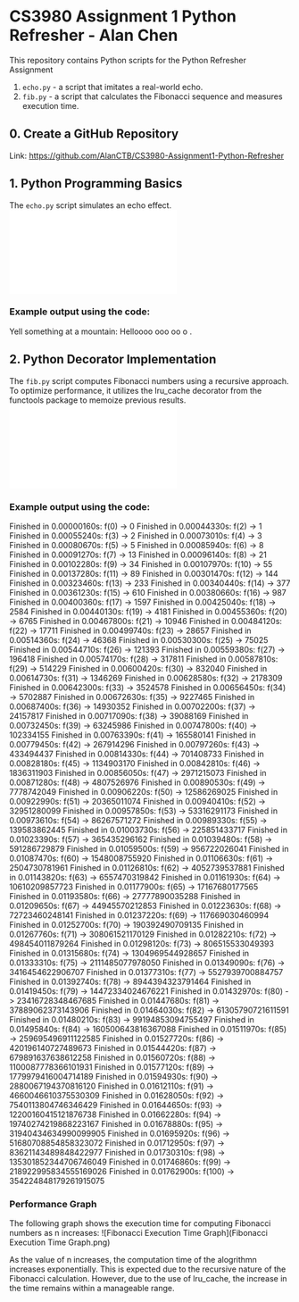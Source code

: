 # CS3980 Assignment 1 Python Refresher - Alan Chen

This repository contains Python scripts for the Python Refresher Assignment
1. `echo.py` - a script that imitates a real-world echo.
2. `fib.py` - a script that calculates the Fibonacci sequence and measures execution time.
## 0. Create a GitHub Repository
Link: https://github.com/AlanCTB/CS3980-Assignment1-Python-Refresher
## 1. Python Programming Basics
The `echo.py` script simulates an echo effect.
![Echo Code](/echoPNG.py)
### Example output using the code:
Yell something at a mountain: Helloooo
ooo
oo
o
.

## 2. Python Decorator Implementation
The `fib.py` script computes Fibonacci numbers using a recursive approach. To optimize performance, it utilizes the lru_cache decorator from the functools package to memoize previous results.
![Fib Code](/fibPNG.py)
### Example output using the code:
Finished in 0.00000160s: f(0) -> 0
Finished in 0.00044330s: f(2) -> 1
Finished in 0.00055240s: f(3) -> 2
Finished in 0.00073010s: f(4) -> 3
Finished in 0.00080670s: f(5) -> 5
Finished in 0.00085940s: f(6) -> 8
Finished in 0.00091270s: f(7) -> 13
Finished in 0.00096140s: f(8) -> 21
Finished in 0.00102280s: f(9) -> 34
Finished in 0.00107970s: f(10) -> 55
Finished in 0.00137280s: f(11) -> 89
Finished in 0.00301470s: f(12) -> 144
Finished in 0.00323460s: f(13) -> 233
Finished in 0.00340440s: f(14) -> 377
Finished in 0.00361230s: f(15) -> 610
Finished in 0.00380660s: f(16) -> 987
Finished in 0.00400360s: f(17) -> 1597
Finished in 0.00425040s: f(18) -> 2584
Finished in 0.00440130s: f(19) -> 4181
Finished in 0.00455360s: f(20) -> 6765
Finished in 0.00467800s: f(21) -> 10946
Finished in 0.00484120s: f(22) -> 17711
Finished in 0.00499740s: f(23) -> 28657
Finished in 0.00514360s: f(24) -> 46368
Finished in 0.00530300s: f(25) -> 75025
Finished in 0.00544710s: f(26) -> 121393
Finished in 0.00559380s: f(27) -> 196418
Finished in 0.00574170s: f(28) -> 317811
Finished in 0.00587810s: f(29) -> 514229
Finished in 0.00600420s: f(30) -> 832040
Finished in 0.00614730s: f(31) -> 1346269
Finished in 0.00628580s: f(32) -> 2178309
Finished in 0.00642300s: f(33) -> 3524578
Finished in 0.00656450s: f(34) -> 5702887
Finished in 0.00672630s: f(35) -> 9227465
Finished in 0.00687400s: f(36) -> 14930352
Finished in 0.00702200s: f(37) -> 24157817
Finished in 0.00717090s: f(38) -> 39088169
Finished in 0.00732450s: f(39) -> 63245986
Finished in 0.00747800s: f(40) -> 102334155
Finished in 0.00763390s: f(41) -> 165580141
Finished in 0.00779450s: f(42) -> 267914296
Finished in 0.00797260s: f(43) -> 433494437
Finished in 0.00814330s: f(44) -> 701408733
Finished in 0.00828180s: f(45) -> 1134903170
Finished in 0.00842810s: f(46) -> 1836311903
Finished in 0.00856050s: f(47) -> 2971215073
Finished in 0.00871280s: f(48) -> 4807526976
Finished in 0.00890530s: f(49) -> 7778742049
Finished in 0.00906220s: f(50) -> 12586269025
Finished in 0.00922990s: f(51) -> 20365011074
Finished in 0.00940410s: f(52) -> 32951280099
Finished in 0.00957850s: f(53) -> 53316291173
Finished in 0.00973610s: f(54) -> 86267571272
Finished in 0.00989330s: f(55) -> 139583862445
Finished in 0.01003730s: f(56) -> 225851433717
Finished in 0.01023390s: f(57) -> 365435296162
Finished in 0.01039480s: f(58) -> 591286729879
Finished in 0.01059500s: f(59) -> 956722026041
Finished in 0.01087470s: f(60) -> 1548008755920
Finished in 0.01106630s: f(61) -> 2504730781961
Finished in 0.01126810s: f(62) -> 4052739537881
Finished in 0.01143820s: f(63) -> 6557470319842
Finished in 0.01161930s: f(64) -> 10610209857723
Finished in 0.01177900s: f(65) -> 17167680177565
Finished in 0.01193580s: f(66) -> 27777890035288
Finished in 0.01209650s: f(67) -> 44945570212853
Finished in 0.01223630s: f(68) -> 72723460248141
Finished in 0.01237220s: f(69) -> 117669030460994
Finished in 0.01252700s: f(70) -> 190392490709135
Finished in 0.01267760s: f(71) -> 308061521170129
Finished in 0.01282210s: f(72) -> 498454011879264
Finished in 0.01298120s: f(73) -> 806515533049393
Finished in 0.01315680s: f(74) -> 1304969544928657
Finished in 0.01333310s: f(75) -> 2111485077978050
Finished in 0.01349090s: f(76) -> 3416454622906707
Finished in 0.01377310s: f(77) -> 5527939700884757
Finished in 0.01392740s: f(78) -> 8944394323791464
Finished in 0.01419450s: f(79) -> 14472334024676221
Finished in 0.01432970s: f(80) -> 23416728348467685
Finished in 0.01447680s: f(81) -> 37889062373143906
Finished in 0.01464030s: f(82) -> 61305790721611591
Finished in 0.01480210s: f(83) -> 99194853094755497
Finished in 0.01495840s: f(84) -> 160500643816367088
Finished in 0.01511970s: f(85) -> 259695496911122585
Finished in 0.01527720s: f(86) -> 420196140727489673
Finished in 0.01544420s: f(87) -> 679891637638612258
Finished in 0.01560720s: f(88) -> 1100087778366101931
Finished in 0.01577120s: f(89) -> 1779979416004714189
Finished in 0.01594930s: f(90) -> 2880067194370816120
Finished in 0.01612110s: f(91) -> 4660046610375530309
Finished in 0.01628050s: f(92) -> 7540113804746346429
Finished in 0.01644650s: f(93) -> 12200160415121876738
Finished in 0.01662280s: f(94) -> 19740274219868223167
Finished in 0.01678880s: f(95) -> 31940434634990099905
Finished in 0.01695920s: f(96) -> 51680708854858323072
Finished in 0.01712950s: f(97) -> 83621143489848422977
Finished in 0.01730310s: f(98) -> 135301852344706746049
Finished in 0.01746860s: f(99) -> 218922995834555169026
Finished in 0.01762900s: f(100) -> 354224848179261915075


### Performance Graph
The following graph shows the execution time for computing Fibonacci numbers as n increases:
![Fibonacci Execution Time Graph](Fibonacci Execution Time Graph.png)




As the value of n increases, the computation time of the alogrithmn increases exponentially. This is expected due to the recursive nature of the Fibonacci calculation. However, due to the use of lru_cache, the increase in the time remains within a manageable range. 